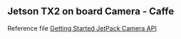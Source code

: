 ## Jetson TX2 on board Camera - Caffe


Reference file
[Getting Started JetPack Camera API](http://on-demand.gputechconf.com/gtc/2016/webinar/getting-started-jetpack-camera-api.pdf)
